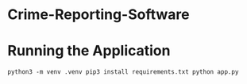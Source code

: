 # Crime-Reporting-Software

# Running the Application

`python3 -m venv .venv
pip3 install requirements.txt
python app.py`
